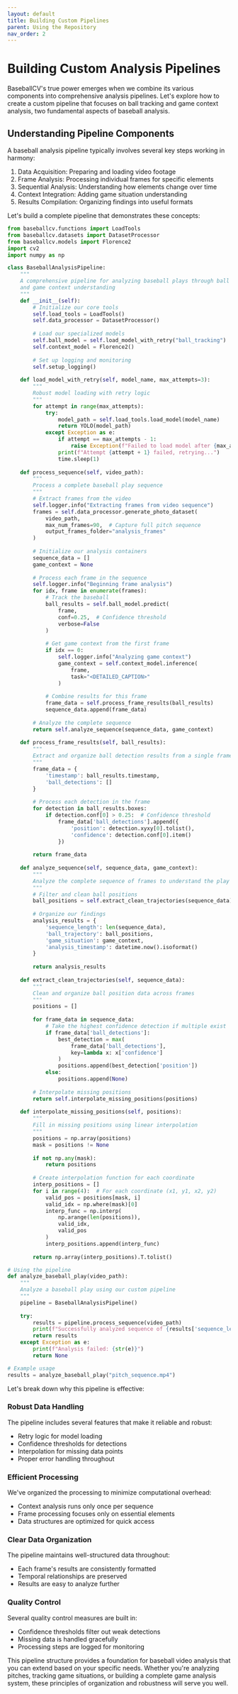 ```yaml
---
layout: default
title: Building Custom Pipelines
parent: Using the Repository
nav_order: 2
---
```


# Building Custom Analysis Pipelines

BaseballCV's true power emerges when we combine its various components into comprehensive analysis pipelines. Let's explore how to create a custom pipeline that focuses on ball tracking and game context analysis, two fundamental aspects of baseball analysis.

## Understanding Pipeline Components

A baseball analysis pipeline typically involves several key steps working in harmony:

1. Data Acquisition: Preparing and loading video footage
2. Frame Analysis: Processing individual frames for specific elements
3. Sequential Analysis: Understanding how elements change over time
4. Context Integration: Adding game situation understanding
5. Results Compilation: Organizing findings into useful formats

Let's build a complete pipeline that demonstrates these concepts:

```python
from baseballcv.functions import LoadTools
from baseballcv.datasets import DatasetProcessor
from baseballcv.models import Florence2
import cv2
import numpy as np

class BaseballAnalysisPipeline:
    """
    A comprehensive pipeline for analyzing baseball plays through ball tracking
    and game context understanding
    """
    def __init__(self):
        # Initialize our core tools
        self.load_tools = LoadTools()
        self.data_processor = DatasetProcessor()
        
        # Load our specialized models
        self.ball_model = self.load_model_with_retry("ball_tracking")
        self.context_model = Florence2()
        
        # Set up logging and monitoring
        self.setup_logging()
    
    def load_model_with_retry(self, model_name, max_attempts=3):
        """
        Robust model loading with retry logic
        """
        for attempt in range(max_attempts):
            try:
                model_path = self.load_tools.load_model(model_name)
                return YOLO(model_path)
            except Exception as e:
                if attempt == max_attempts - 1:
                    raise Exception(f"Failed to load model after {max_attempts} attempts")
                print(f"Attempt {attempt + 1} failed, retrying...")
                time.sleep(1)
    
    def process_sequence(self, video_path):
        """
        Process a complete baseball play sequence
        """
        # Extract frames from the video
        self.logger.info("Extracting frames from video sequence")
        frames = self.data_processor.generate_photo_dataset(
            video_path,
            max_num_frames=90,  # Capture full pitch sequence
            output_frames_folder="analysis_frames"
        )
        
        # Initialize our analysis containers
        sequence_data = []
        game_context = None
        
        # Process each frame in the sequence
        self.logger.info("Beginning frame analysis")
        for idx, frame in enumerate(frames):
            # Track the baseball
            ball_results = self.ball_model.predict(
                frame,
                conf=0.25,  # Confidence threshold
                verbose=False
            )
            
            # Get game context from the first frame
            if idx == 0:
                self.logger.info("Analyzing game context")
                game_context = self.context_model.inference(
                    frame,
                    task="<DETAILED_CAPTION>"
                )
            
            # Combine results for this frame
            frame_data = self.process_frame_results(ball_results)
            sequence_data.append(frame_data)
        
        # Analyze the complete sequence
        return self.analyze_sequence(sequence_data, game_context)
    
    def process_frame_results(self, ball_results):
        """
        Extract and organize ball detection results from a single frame
        """
        frame_data = {
            'timestamp': ball_results.timestamp,
            'ball_detections': []
        }
        
        # Process each detection in the frame
        for detection in ball_results.boxes:
            if detection.conf[0] > 0.25:  # Confidence threshold
                frame_data['ball_detections'].append({
                    'position': detection.xyxy[0].tolist(),
                    'confidence': detection.conf[0].item()
                })
        
        return frame_data
    
    def analyze_sequence(self, sequence_data, game_context):
        """
        Analyze the complete sequence of frames to understand the play
        """
        # Filter and clean ball positions
        ball_positions = self.extract_clean_trajectories(sequence_data)
        
        # Organize our findings
        analysis_results = {
            'sequence_length': len(sequence_data),
            'ball_trajectory': ball_positions,
            'game_situation': game_context,
            'analysis_timestamp': datetime.now().isoformat()
        }
        
        return analysis_results
    
    def extract_clean_trajectories(self, sequence_data):
        """
        Clean and organize ball position data across frames
        """
        positions = []
        
        for frame_data in sequence_data:
            # Take the highest confidence detection if multiple exist
            if frame_data['ball_detections']:
                best_detection = max(
                    frame_data['ball_detections'],
                    key=lambda x: x['confidence']
                )
                positions.append(best_detection['position'])
            else:
                positions.append(None)
        
        # Interpolate missing positions
        return self.interpolate_missing_positions(positions)
    
    def interpolate_missing_positions(self, positions):
        """
        Fill in missing positions using linear interpolation
        """
        positions = np.array(positions)
        mask = positions != None
        
        if not np.any(mask):
            return positions
        
        # Create interpolation function for each coordinate
        interp_positions = []
        for i in range(4):  # For each coordinate (x1, y1, x2, y2)
            valid_pos = positions[mask, i]
            valid_idx = np.where(mask)[0]
            interp_func = np.interp(
                np.arange(len(positions)),
                valid_idx,
                valid_pos
            )
            interp_positions.append(interp_func)
        
        return np.array(interp_positions).T.tolist()

# Using the pipeline
def analyze_baseball_play(video_path):
    """
    Analyze a baseball play using our custom pipeline
    """
    pipeline = BaseballAnalysisPipeline()
    
    try:
        results = pipeline.process_sequence(video_path)
        print(f"Successfully analyzed sequence of {results['sequence_length']} frames")
        return results
    except Exception as e:
        print(f"Analysis failed: {str(e)}")
        return None

# Example usage
results = analyze_baseball_play("pitch_sequence.mp4")
```

Let's break down why this pipeline is effective:

### Robust Data Handling

The pipeline includes several features that make it reliable and robust:
- Retry logic for model loading
- Confidence thresholds for detections
- Interpolation for missing data points
- Proper error handling throughout

### Efficient Processing

We've organized the processing to minimize computational overhead:
- Context analysis runs only once per sequence
- Frame processing focuses only on essential elements
- Data structures are optimized for quick access

### Clear Data Organization

The pipeline maintains well-structured data throughout:
- Each frame's results are consistently formatted
- Temporal relationships are preserved
- Results are easy to analyze further

### Quality Control

Several quality control measures are built in:
- Confidence thresholds filter out weak detections
- Missing data is handled gracefully
- Processing steps are logged for monitoring

This pipeline structure provides a foundation for baseball video analysis that you can extend based on your specific needs. Whether you're analyzing pitches, tracking game situations, or building a complete game analysis system, these principles of organization and robustness will serve you well.